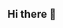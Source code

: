 ## Hi there 👋

<!--
**Cml003/Cml003** is a ✨ _special_ ✨ repository because its `README.md' appears on your GitHub profile.

Here are some ideas to get you started:

- 🔭 I’m currently working on ...
- 🌱 I’m currently learning Alura
- 👯 I’m looking to collaborate on ...
- 🤔 I’m looking for help with ...
- 💬 Ask me about ...
- 📫 How to reach me: ...
- 😄 Pronouns: ...
- ⚡ Fun fact: ...
-->

